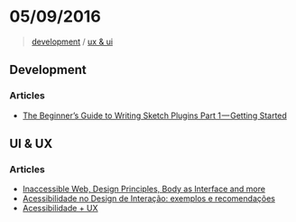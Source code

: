 # 05/09/2016

> [development](#development) / [ux & ui](#ux--ui)

## Development

### Articles
- [The Beginner’s Guide to Writing Sketch Plugins Part 1 — Getting Started](https://medium.com/@marianomike/the-beginners-guide-to-writing-sketch-plugins-part-1-28a5e3f01c68#.baxrnu12o)


## UI & UX

### Articles
- [Inaccessible Web, Design Principles, Body as Interface and more](https://uxdesign.cc/inaccessible-web-design-principles-body-as-interface-and-more-9b8d500f085a#.x0a1ozv4p)
- [Acessibilidade no Design de Interação: exemplos e recomendações](https://medium.com/@andregrilo/acessibilidade-no-design-de-interação-exemplos-e-recomendações-86c059ef9e2f#.hvbawlszx)
- [Acessibilidade + UX](https://medium.com/ux-shorts/acessibilidade-ux-e00c9d394014#.byfx8nlv2)